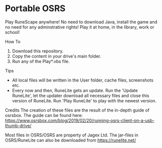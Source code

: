# Portable OSRS

Play RuneScape anywhere!
No need to download Java, install the game and no need for any adminstrative rights!
Play it at home, in the library, work or school!

How To
1. Download this repository.
2. Copy the content in your drive's main folder.
3. Run any of the Play*.vbs file.

Tips
- All local files will be written in the User folder, cache files, screenshots etc.
- Every now and then, RuneLite gets an update. Run the 'Update RuneLite', let the updater download all necessary files and close this version of RuneLite. Run 'Play RuneLite' to play with the newest version.

Credits
The creation of these files are the result of the in-depth guide of osrsbox.
The guide can be found here: https://www.osrsbox.com/blog/2019/02/20/running-osrs-client-on-a-usb-thumb-drive/

Most files in OSRS/OSRS are property of Jagex Ltd.
The jar-files in OSRS/RuneLite can also be downloaded from https://runelite.net/
